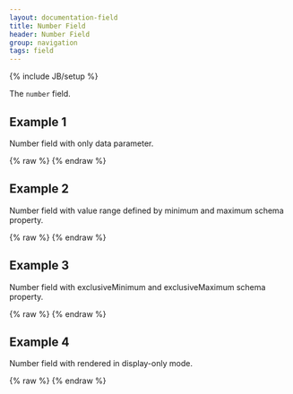 ```yaml
---
layout: documentation-field
title: Number Field
header: Number Field
group: navigation
tags: field
---
```

{% include JB/setup %}


The ```number``` field.


## Example 1
Number field with only data parameter.
<div id="field1"> </div>
{% raw %}
<script type="text/javascript" id="field1-script">
$("#field1").alpaca({
    "data": 15.01
});
</script>
{% endraw %}


## Example 2
Number field with value range defined by minimum and maximum schema property.
<div id="field2"> </div>
{% raw %}
<script type="text/javascript" id="field2-script">
$("#field2").alpaca({
    "data": 3.55,
    "options": {
        "label": "Gas Price:",
        "helper": "Enter Gas Price in Your Neighborhood",
        "size": 5
    },
    "schema": {
        "minimum": 2.10,
        "maximum": 3.25
    }
});
</script>
{% endraw %}


## Example 3
Number field with exclusiveMinimum and exclusiveMaximum schema property.
<div id="field3"> </div>
{% raw %}
<script type="text/javascript" id="field3-script">
$("#field3").alpaca({
    "data": 21.5,
    "options": {
        "label": "Facebook Stock Price",
        "helper": "Enter your predicted facebook stock price in 6 months."
    },
    "schema": {
        "minimum": 10.2,
        "maximum": 21.5,
        "exclusiveMinimum": true,
        "exclusiveMaximum": true
    }
});
</script>
{% endraw %}


## Example 4
Number field with rendered in display-only mode.
<div id="field4"> </div>
{% raw %}
<script type="text/javascript" id="field4-script">
$("#field4").alpaca({
    "data": 15.01,
    "view": "bootstrap-display",
    "options": {
        "label": "The survey says"
    }
});
</script>
{% endraw %}